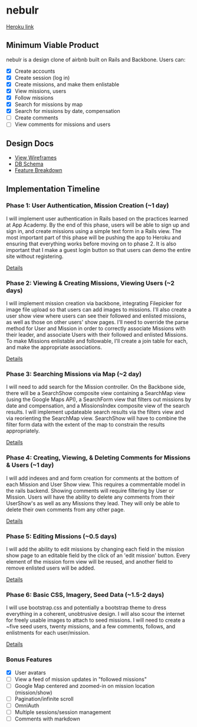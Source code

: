 # nebulr

[Heroku link][heroku]

[heroku]: http://www.nebulr.space

## Minimum Viable Product
nebulr is a design clone of airbnb built on Rails and Backbone. Users can:

<!-- This is a Markdown checklist. Use it to keep track of your progress! -->

- [x] Create accounts
- [x] Create session (log in)
- [x] Create missions, and make them enlistable
- [x] View missions, users
- [x] Follow missions
- [x] Search for missions by map
- [x] Search for missions by date, compensation
- [ ] Create comments
- [ ] View comments for missions and users

## Design Docs
* [View Wireframes][views]
* [DB Schema][schema]
* [Feature Breakdown][breakdown]

[views]: ./docs/views.md
[schema]: ./docs/schema.md
[breakdown]: ./docs/feature_breakdown.md

## Implementation Timeline

### Phase 1: User Authentication, Mission Creation (~1 day)
I will implement user authentication in Rails based on the practices learned at
App Academy. By the end of this phase, users will be able to sign up and sign in,
and create missions using a simple text form in a Rails view. The most important
part of this phase will be pushing the app to Heroku and ensuring that everything
works before moving on to phase 2. It is also important that I make a guest login
button so that users can demo the entire site without registering.

[Details][phase-one]

### Phase 2: Viewing & Creating Missions, Viewing Users (~2 days)
I will implement mission creation via backbone, integrating Filepicker for image
file upload so that users can add images to missions. I'll also create a user show
view where users can see their followed and enlisted missions, as well as those
on other users' show pages. I'll need to override the parse method for User and
Mission in order to correctly associate Missions with their leader, and associate
Users with their followed and enlisted Missions. To make Missions enlistable and
followable, I'll create a join table for each, and make the appropriate associations.

[Details][phase-two]

### Phase 3: Searching Missions via Map (~2 day)
I will need to add search for the Mission controller. On the Backbone side,
there will be a SearchShow composite view containing a SearchMap view (using the
Google Maps API), a SearchForm view that filters out missions by date and compensation,
and a MissionsIndex composite view of the search results.
I will implement updateable search results via the filters view and via
reorienting the SearchMap view. SearchShow will have to combine the filter form
data with the extent of the map to constrain the results appropriately.

[Details][phase-three]

### Phase 4: Creating, Viewing, & Deleting Comments for Missions & Users (~1 day)
I will add indexes and and form creation for comments at the bottom of each
Mission and User Show view. This requires a commentable model in the rails
backend. Showing comments will require filtering by User or Mission. Users will
have the ability to delete any comments from their UserShow's as well as any Missions
they lead. They will only be able to delete their own comments from any other page.

[Details][phase-four]

### Phase 5: Editing Missions (~0.5 days)
I will add the ability to edit missions by changing each field in the mission
show page to an editable field by the click of an 'edit mission' button. Every
element of the mission form view will be reused, and another field to remove
enlisted users will be added.

[Details][phase-five]

### Phase 6: Basic CSS, Imagery, Seed Data (~1.5-2 days)
I will use bootstrap.css and potentially a bootstrap theme to dress everything
in a coherent, unobtrusive design. I will also scour the internet for freely usable
images to attach to seed missions. I will need to create a ~five seed users, twenty
missions, and a few comments, follows, and enlistments for each user/mission.

[Details][phase-six]

### Bonus Features
- [x] User avatars
- [ ] View a feed of mission updates in "followed missions"
- [ ] Google Map centered and zoomed-in on mission location (mission/show)
- [ ] Pagination/infinite scroll
- [ ] OmniAuth
- [ ] Multiple sessions/session management
- [ ] Comments with markdown

[phase-one]: ./docs/phases/phase1.md
[phase-two]: ./docs/phases/phase2.md
[phase-three]: ./docs/phases/phase3.md
[phase-four]: ./docs/phases/phase4.md
[phase-five]: ./docs/phases/phase5.md
[phase-six]: ./docs/phases/phase6.md
